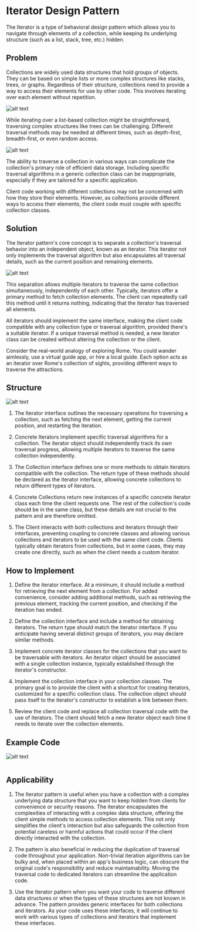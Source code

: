 # Iterator Design Pattern

The Iterator is a type of behavioral design pattern which allows you to navigate through elements of a collection, while keeping its underlying structure (such as a list, stack, tree, etc.) hidden.

## Problem

Collections are widely used data structures that hold groups of objects. They can be based on simple lists or more complex structures like stacks, trees, or graphs. Regardless of their structure, collections need to provide a way to access their elements for use by other code. This involves iterating over each element without repetition.

![alt text](image.png)

While iterating over a list-based collection might be straightforward, traversing complex structures like trees can be challenging. Different traversal methods may be needed at different times, such as depth-first, breadth-first, or even random access.

![alt text](image-1.png)

The ability to traverse a collection in various ways can complicate the collection's primary role of efficient data storage. Including specific traversal algorithms in a generic collection class can be inappropriate, especially if they are tailored for a specific application.

Client code working with different collections may not be concerned with how they store their elements. However, as collections provide different ways to access their elements, the client code must couple with specific collection classes.

## Solution

The Iterator pattern's core concept is to separate a collection's traversal behavior into an independent object, known as an iterator. This iterator not only implements the traversal algorithm but also encapsulates all traversal details, such as the current position and remaining elements.

![alt text](image-2.png)

This separation allows multiple iterators to traverse the same collection simultaneously, independently of each other. Typically, iterators offer a primary method to fetch collection elements. The client can repeatedly call this method until it returns nothing, indicating that the iterator has traversed all elements.

All iterators should implement the same interface, making the client code compatible with any collection type or traversal algorithm, provided there's a suitable iterator. If a unique traversal method is needed, a new iterator class can be created without altering the collection or the client.

Consider the real-world analogy of exploring Rome. You could wander aimlessly, use a virtual guide app, or hire a local guide. Each option acts as an iterator over Rome's collection of sights, providing different ways to traverse the attractions.

## Structure

![alt text](image-3.png)

1. The Iterator interface outlines the necessary operations for traversing a collection, such as fetching the next element, getting the current position, and restarting the iteration.

2. Concrete Iterators implement specific traversal algorithms for a collection. The iterator object should independently track its own traversal progress, allowing multiple iterators to traverse the same collection independently.

3. The Collection interface defines one or more methods to obtain iterators compatible with the collection. The return type of these methods should be declared as the iterator interface, allowing concrete collections to return different types of iterators.

4. Concrete Collections return new instances of a specific concrete iterator class each time the client requests one. The rest of the collection's code should be in the same class, but these details are not crucial to the pattern and are therefore omitted.

5. The Client interacts with both collections and iterators through their interfaces, preventing coupling to concrete classes and allowing various collections and iterators to be used with the same client code. Clients typically obtain iterators from collections, but in some cases, they may create one directly, such as when the client needs a custom iterator.

## How to Implement

1. Define the iterator interface. At a minimum, it should include a method for retrieving the next element from a collection. For added convenience, consider adding additional methods, such as retrieving the previous element, tracking the current position, and checking if the iteration has ended.

2. Define the collection interface and include a method for obtaining iterators. The return type should match the iterator interface. If you anticipate having several distinct groups of iterators, you may declare similar methods.

3. Implement concrete iterator classes for the collections that you want to be traversable with iterators. An iterator object should be associated with a single collection instance, typically established through the iterator's constructor.

4. Implement the collection interface in your collection classes. The primary goal is to provide the client with a shortcut for creating iterators, customized for a specific collection class. The collection object should pass itself to the iterator's constructor to establish a link between them.

5. Review the client code and replace all collection traversal code with the use of iterators. The client should fetch a new iterator object each time it needs to iterate over the collection elements.

## Example Code

![alt text](image-4.png)

```java

```

## Applicability

1. The Iterator pattern is useful when you have a collection with a complex underlying data structure that you want to keep hidden from clients for convenience or security reasons. The iterator encapsulates the complexities of interacting with a complex data structure, offering the client simple methods to access collection elements. This not only simplifies the client's interaction but also safeguards the collection from potential careless or harmful actions that could occur if the client directly interacted with the collection.

2. The pattern is also beneficial in reducing the duplication of traversal code throughout your application. Non-trivial iteration algorithms can be bulky and, when placed within an app's business logic, can obscure the original code's responsibility and reduce maintainability. Moving the traversal code to dedicated iterators can streamline the application code.

3. Use the Iterator pattern when you want your code to traverse different data structures or when the types of these structures are not known in advance. The pattern provides generic interfaces for both collections and iterators. As your code uses these interfaces, it will continue to work with various types of collections and iterators that implement these interfaces.
